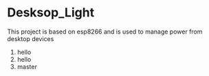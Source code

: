 # Desksop_Light
This project is based on esp8266 and is used to manage power from desktop devices
1. hello
2. hello
3. master

